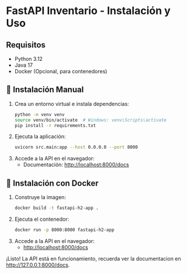 # FastAPI Inventario - Instalación y Uso

## Requisitos
- Python 3.12
- Java 17
- Docker (Opcional, para contenedores)

## 🚀 Instalación Manual
1. Crea un entorno virtual e instala dependencias:
   ```sh
   python -m venv venv
   source venv/bin/activate  # Windows: venv\Scripts\activate
   pip install -r requirements.txt
   ```
2. Ejecuta la aplicación:
   ```sh
   uvicorn src.main:app --host 0.0.0.0 --port 8000
   ```
3. Accede a la API en el navegador:
   - Documentación: [http://localhost:8000/docs](http://localhost:8000/docs)

## 🐳 Instalación con Docker
1. Construye la imagen:
   ```sh
   docker build -t fastapi-h2-app .
   ```
2. Ejecuta el contenedor:
   ```sh
   docker run -p 8000:8000 fastapi-h2-app
   ```
3. Accede a la API en el navegador:
   - [http://localhost:8000/docs](http://localhost:8000/docs)

¡Listo! La API está en funcionamiento, recuerda ver la documentacion en http://127.0.0.1:8000/docs.


